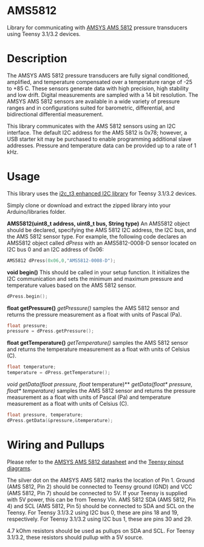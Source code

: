 # AMS5812
Library for communicating with [AMSYS AMS 5812](http://www.amsys.info/products/ams5812.htm) pressure transducers using Teensy 3.1/3.2 devices.

# Description
The AMSYS AMS 5812 pressure transducers are fully signal conditioned, amplified, and temperature compensated over a temperature range of -25 to +85 C. These sensors generate data with high precision, high stability and low drift. Digital measurements are sampled with a 14 bit resolution. The AMSYS AMS 5812 sensors are available in a wide variety of pressure ranges and in configurations suited for barometric, differential, and bidirectional differential measurement.

This library communicates with the AMS 5812 sensors using an I2C interface. The default I2C address for the AMS 5812 is 0x78; however, a USB starter kit may be purchased to enable programming additional slave addresses. Pressure and temperature data can be provided up to a rate of 1 kHz.

# Usage
This library uses the [i2c_t3 enhanced I2C library](https://github.com/nox771/i2c_t3) for Teensy 3.1/3.2 devices.

Simply clone or download and extract the zipped library into your Arduino/libraries folder.

**AMS5812(uint8_t address, uint8_t bus, String type)**
An AMS5812 object should be declared, specifying the AMS 5812 I2C address, the I2C bus, and the AMS 5812 sensor type. For example, the following code declares an AMS5812 object called *dPress* with an AMS5812-0008-D sensor located on I2C bus 0 and an I2C address of 0x06:

```C++
AMS5812 dPress(0x06,0,"AMS5812-0008-D");
```

**void begin()**
This should be called in your setup function. It initializes the I2C communication and sets the minimum and maximum pressure and temperature values based on the AMS 5812 sensor.

```C++
dPress.begin();
```

**float getPressure()**
*getPressure()* samples the AMS 5812 sensor and returns the pressure measurement as a float with units of Pascal (Pa).

```C++
float pressure;
pressure = dPress.getPressure();
```

**float getTemperature()**
*getTemperature()* samples the AMS 5812 sensor and returns the temperature measurement as a float with units of Celsius (C).

```C++
float temperature;
temperature = dPress.getTemperature();
```

**void getData(float* pressure, float* temperature)**
*getData(float&ast; pressure, float&ast; temperature)* samples the AMS 5812 sensor and returns the pressure measurement as a float with units of Pascal (Pa) and temperature measurement as a float with units of Celsius (C).

```C++
float pressure, temperature;
dPress.getData(&pressure,&temperature);
```

# Wiring and Pullups
Please refer to the [AMSYS AMS 5812 datasheet](http://www.analogmicro.de/_pages/sens/ams5812/ams5812_data_sheet.pdf) and the [Teensy pinout diagrams](https://www.pjrc.com/teensy/pinout.html).

The silver dot on the AMSYS AMS 5812 marks the location of Pin 1. Ground (AMS 5812, Pin 2) should be connected to Teensy ground (GND) and VCC (AMS 5812, Pin 7) should be connected to 5V. If your Teensy is supplied with 5V power, this can be from Teensy Vin. AMS 5812 SDA (AMS 5812, Pin 4) and SCL (AMS 5812, Pin 5) should be connected to SDA and SCL on the Teensy. For Teensy 3.1/3.2 using I2C bus 0, these are pins 18 and 19, respectively. For Teensy 3.1/3.2 using I2C bus 1, these are pins 30 and 29.

4.7 kOhm resistors should be used as pullups on SDA and SCL. For Teensy 3.1/3.2, these resistors should pullup with a 5V source.
